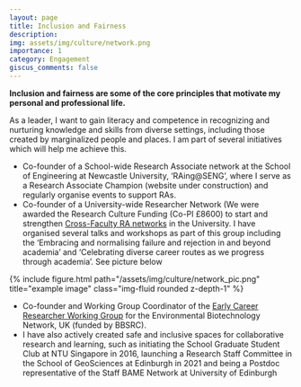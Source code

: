 ```yaml
---
layout: page
title: Inclusion and Fairness
description:
img: assets/img/culture/network.png
importance: 1
category: Engagement
giscus_comments: false
---
```


**Inclusion and fairness are some of the core principles that motivate my personal and professional life.**

As a leader, I want to gain literacy and competence in recognizing and nurturing knowledge and skills from diverse settings, including those created by marginalized people and places. I am part of several initiatives which will help me achieve this.

- Co-founder of a School-wide Research Associate network at the School of Engineering at Newcastle University, ‘RAing@SENG’, where I serve as a Research Associate Champion (website under construction) and regularly organise events to support RAs.
- Co-founder of a University-wide Researcher Network (We were awarded the Research Culture Funding (Co-PI £8600) to start and strengthen [Cross-Faculty RA networks](https://theresearchernetwork.wordpress.com/) in the University. I have organised several talks and workshops as part of this group including the ‘Embracing and normalising failure and rejection in and beyond academia’ and ‘Celebrating diverse career routes as we progress through academia’. See picture below

<div class="row">
    <div class="col-sm-8 mt-3 mt-md-0">
        {% include figure.html path="/assets/img/culture/network_pic.png" title="example image" class="img-fluid rounded z-depth-1" %}
    </div>
</div>

- Co-founder and Working Group Coordinator of the [Early Career Researcher Working Group](https://ebnet.ac.uk/about/wg-details/ebnet-wg-ecr/) for the Environmental Biotechnology Network, UK (funded by BBSRC).
- I have also actively created safe and inclusive spaces for collaborative research and learning, such as initiating the School Graduate Student Club at NTU Singapore in 2016, launching a Research Staff Committee in the School of GeoSciences at Edinburgh in 2021 and being a Postdoc representative of the Staff BAME Network at University of Edinburgh




